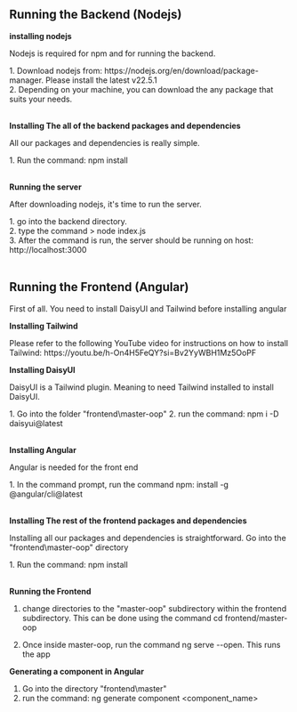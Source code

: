 ## Running the Backend (Nodejs)

**installing nodejs** <br>
<p>Nodejs is required for npm and for running the backend.</p>
1. Download nodejs from: https://nodejs.org/en/download/package-manager. Please install the latest v22.5.1 <br>
2. Depending on your machine, you can download the any package that suits your needs. <br><br>

**Installing The all of the backend packages and dependencies** <br>
<p>All our packages and dependencies is really simple.</p>
1. Run the command: npm install <br><br>

**Running the server** <br>
<p> After downloading nodejs, it's time to run the server. </p>
1. go into the backend directory. <br>
2. type the command > node index.js <br>
3. After the command is run, the server should be running on host: http://localhost:3000 <br><br>

## Running the Frontend (Angular)

<p>First of all. You need to install DaisyUI and Tailwind before installing angular</p>

**Installing Tailwind**
<p>Please refer to the following YouTube video for instructions on how to install Tailwind: https://youtu.be/h-On4H5FeQY?si=Bv2YyWBH1Mz5OoPF</p>

**Installing DaisyUI**
<P>DaisyUI is a Tailwind plugin. Meaning to need Tailwind installed to install DaisyUI.</P>
1. Go into the folder "frontend\master-oop"
2. run the command: npm i -D daisyui@latest<br><br>

**Installing Angular** <br>
<p>Angular is needed for the front end</p>
1. In the command prompt, run the command npm: install -g @angular/cli@latest<br><br>

**Installing The rest of the frontend packages and dependencies** <br>
<p>Installing all our packages and dependencies is straightforward. Go into the "frontend\master-oop" directory</p>
1. Run the command: npm install <br><br>

**Running the Frontend** <br>
1. change directories to the "master-oop" subdirectory within the frontend subdirectory. This can be done using the command
cd frontend/master-oop

2. Once inside master-oop, run the command ng serve --open. This runs the app

**Generating a component in Angular**

1. Go into the directory "frontend\master"
2. run the command: ng generate component <component_name> <br><br>
